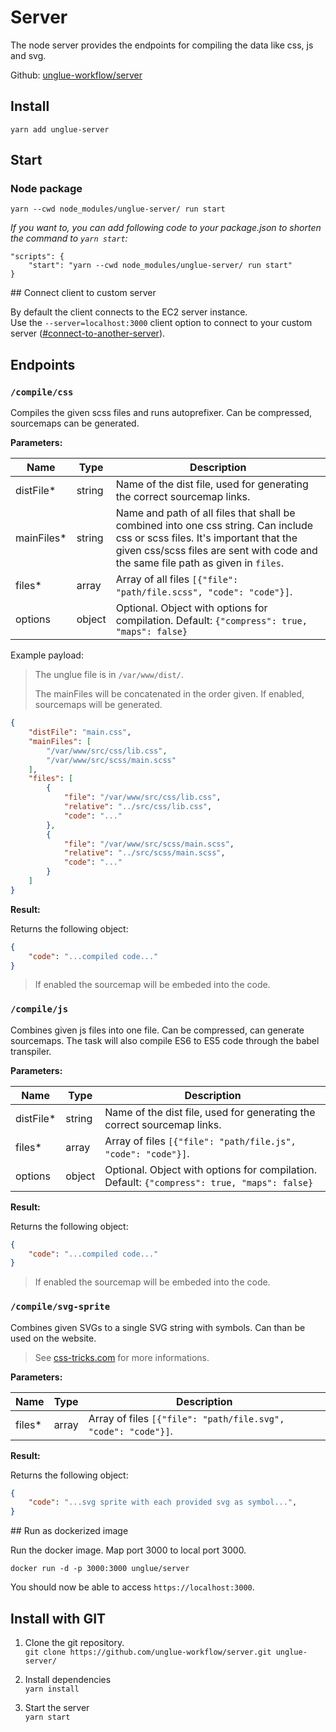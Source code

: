 # Server

The node server provides the endpoints for compiling the data like css, js and svg.

Github: [unglue-workflow/server](https://github.com/unglue-workflow/server)

## Install

`yarn add unglue-server`

## Start

### Node package

`yarn --cwd node_modules/unglue-server/ run start`

*If you want to, you can add following code to your package.json to shorten the command to `yarn start`:*

```
"scripts": {
    "start": "yarn --cwd node_modules/unglue-server/ run start"
}
```

## Connect client to custom server

By default the client connects to the EC2 server instance.  
Use the `--server=localhost:3000` client option to connect to your custom server ([#connect-to-another-server](https://unglue-docs.readthedocs.io/en/latest/client/#connect-to-another-server)).

## Endpoints

### `/compile/css`

Compiles the given scss files and runs autoprefixer. Can be compressed, sourcemaps can be generated.

**Parameters:**

| Name | Type | Description |
|---|---|---|
| distFile* | string | Name of the dist file, used for generating the correct sourcemap links. |
| mainFiles* | string | Name and path of all files that shall be combined into one css string. Can include css or scss files. It's important that the given css/scss files are sent with code and the same file path as given in `files`. |
| files* | array | Array of all files `[{"file": "path/file.scss", "code": "code"}]`.
| options | object | Optional. Object with options for compilation. Default: `{"compress": true, "maps": false}` |

Example payload:

> The unglue file is in `/var/www/dist/`.  
> 
> The mainFiles will be concatenated in the order given. If enabled, sourcemaps will be generated.

```json
{
    "distFile": "main.css",
	"mainFiles": [
		"/var/www/src/css/lib.css",
		"/var/www/src/scss/main.scss"
	],
	"files": [
		{
			"file": "/var/www/src/css/lib.css",
			"relative": "../src/css/lib.css",
			"code": "..."
		},
		{
			"file": "/var/www/src/scss/main.scss",
			"relative": "../src/scss/main.scss",
			"code": "..."
		}
	]
}
```

**Result:**

Returns the following object:

```json
{
	"code": "...compiled code..."
}
```

> If enabled the sourcemap will be embeded into the code.


### `/compile/js`

Combines given js files into one file. Can be compressed, can generate sourcemaps. The task will also compile ES6 to ES5 code through the babel transpiler.

**Parameters:**

| Name | Type | Description |
|---|---|---|
| distFile* | string | Name of the dist file, used for generating the correct sourcemap links. |
| files* | array | Array of files `[{"file": "path/file.js", "code": "code"}]`.
| options | object | Optional. Object with options for compilation. Default: `{"compress": true, "maps": false}` |

**Result:**

Returns the following object:

```json
{
	"code": "...compiled code..."
}
```

> If enabled the sourcemap will be embeded into the code.

### `/compile/svg-sprite`

Combines given SVGs to a single SVG string with symbols. Can than be used on the website.

> See [css-tricks.com](https://css-tricks.com/svg-use-with-external-reference-take-2/) for more informations.

**Parameters:**

| Name | Type | Description |
|---|---|---|
| files* | array | Array of files `[{"file": "path/file.svg", "code": "code"}]`.

**Result:**

Returns the following object:

```json
{
	"code": "...svg sprite with each provided svg as symbol...",
}
```

## Run as dockerized image

Run the docker image. Map port 3000 to local port 3000.

`docker run -d -p 3000:3000 unglue/server`

You should now be able to access `https://localhost:3000`.

## Install with GIT

1. Clone the git repository.  
	`git clone https://github.com/unglue-workflow/server.git unglue-server/`

2. Install dependencies  
	`yarn install`

3. Start the server  
	`yarn start`
